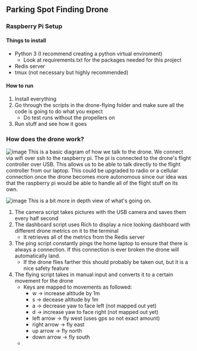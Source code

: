 ## Parking Spot Finding Drone

### Raspberry Pi Setup
#### Things to install
- Python 3 (I recommend creating a python virtual enviroment)
    -  Look at requirements.txt for the packages needed for this project
- Redis server
- tmux (not necessary but highly recommended)

#### How to run

1. Install everything
2. Go through the scripts in the drone-flying folder and make sure all the code is going to do what you expect
    - Do test runs without the propellers on 
3. Run stuff and see how it goes


### How does the drone work?

![image](https://user-images.githubusercontent.com/61844179/167757377-545a5b0b-def2-4e1f-9a3a-6b4499c49571.png)
This is a basic diagram of how we talk to the drone. We connect via wifi over ssh to the raspberry pi. The pi is connected to the drone's flight controller over USB. This allows us to be able to talk directly to the flight controller from our laptop. This could be upgraded to radio or a cellular connection once the drone becomes more autonomous since our idea was that the raspberry pi would be able to handle all of the flight stuff on its own.


![image](https://user-images.githubusercontent.com/61844179/167758017-a0066bdd-1243-4891-9c15-03f205a0bfd4.png)
This is a bit more in depth view of what's going on.
1. The camera script takes pictures with the USB camera and saves them every half second
2. The dashboard script uses Rich to display a nice looking dashboard with different drone metrics on it to the terminal
    - It retrieves all of the metrics from the Redis server
3. The ping script constantly pings the home laptop to ensure that there is always a connection. If this connection is ever broken the drone will automatically land.
    - If the drone flies farther this should probably be taken out, but it is a nice safety feature
4. The flying script takes in manual input and converts it to a certain movement for the drone
    - Keys are mapped to movements as followed:
        - w  -> increase altitude by 1m
        - s -> decease altitude by 1m
        - a -> decrease yaw to face left (not mapped out yet)
        - d -> increase yaw to face right (not mapped out yet)
        - left arrow -> fly west (uses gps so not exact amount)
        - right arrow -> fly east
        - up arrow -> fly north
        - down arrow -> fly south
    - 
